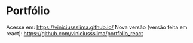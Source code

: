 # Portfólio

Acesse em: https://viniciussslima.github.io/
Nova versão (versão feita em react): https://github.com/viniciussslima/portfolio_react
